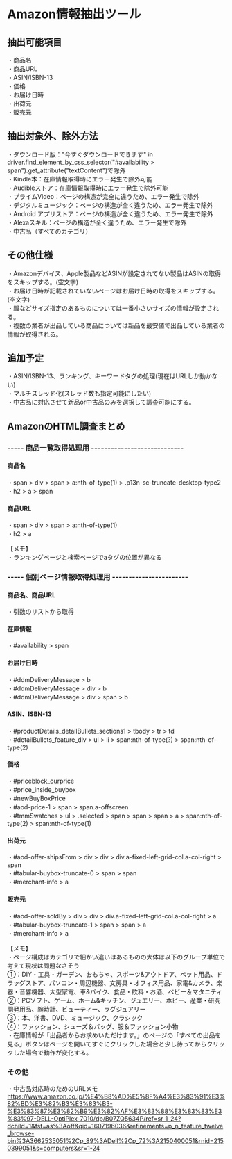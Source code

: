 # Amazon情報抽出ツール

## 抽出可能項目
・商品名  
・商品URL  
・ASIN/ISBN-13  
・価格   
・お届け日時  
・出荷元  
・販売元  

## 抽出対象外、除外方法
・ダウンロード版："今すぐダウンロードできます" in driver.find_element_by_css_selector("#availability > span").get_attribute("textContent")で除外  
・Kindle本：在庫情報取得時にエラー発生で除外可能  
・Audibleストア：在庫情報取得時にエラー発生で除外可能  
・プライムVideo：ページの構造が完全に違うため、エラー発生で除外  
・デジタルミュージック：ページの構造が全く違うため、エラー発生で除外  
・Android アプリストア：ページの構造が全く違うため、エラー発生で除外  
・Alexaスキル：ページの構造が全く違うため、エラー発生で除外  
・中古品（すべてのカテゴリ）  

## その他仕様
・Amazonデバイス、Apple製品などASINが設定されてない製品はASINの取得をスキップする。(空文字)  
・お届け日時が記載されていないページはお届け日時の取得をスキップする。(空文字)  
・服などサイズ指定のあるものについては一番小さいサイズの情報が設定される。  
・複数の業者が出品している商品については新品を最安値で出品している業者の情報が取得される。  

## 追加予定
・ASIN/ISBN-13、ランキング、キーワードタグの処理(現在はURLしか動かない)  
・マルチスレッド化(スレッド数も指定可能にしたい)  
・中古品に対応させて新品or中古品のみを選択して調査可能にする。  

## AmazonのHTML調査まとめ
### ----- 商品一覧取得処理用 ----------------------------
#### 商品名
・span > div > span > a:nth-of-type(1) > .p13n-sc-truncate-desktop-type2  
・h2 > a > span  

#### 商品URL
・span > div > span > a:nth-of-type(1)  
・h2 > a  

【メモ】  
・ランキングページと検索ページでaタグの位置が異なる  

### ----- 個別ページ情報取得処理用 -----------------------
#### 商品名、商品URL
・引数のリストから取得  

#### 在庫情報
・#availability > span  

#### お届け日時
・#ddmDeliveryMessage > b  
・#ddmDeliveryMessage > div > b  
・#ddmDeliveryMessage > div > span > b  

#### ASIN、ISBN-13
・#productDetails_detailBullets_sections1 > tbody > tr > td  
・#detailBullets_feature_div > ul > li > span:nth-of-type(?) > span:nth-of-type(2)  

#### 価格
・#priceblock_ourprice  
・#price_inside_buybox  
・#newBuyBoxPrice  
・#aod-price-1 > span > span.a-offscreen  
・#tmmSwatches > ul > .selected > span > span > span > a > span:nth-of-type(2) > span:nth-of-type(1)  

#### 出荷元
・#aod-offer-shipsFrom > div > div > div.a-fixed-left-grid-col.a-col-right > span  
・#tabular-buybox-truncate-0 > span > span  
・#merchant-info > a  

#### 販売元
・#aod-offer-soldBy > div > div > div.a-fixed-left-grid-col.a-col-right > a  
・#tabular-buybox-truncate-1 > span > span > a  
・#merchant-info > a  

【メモ】  
・ページ構成はカテゴリで細かい違いはあるものの大体は以下のグループ単位で考えて現状は問題なさそう  
①：DIY・工具・ガーデン、おもちゃ、スポーツ&アウトドア、ペット用品、ドラッグストア、パソコン・周辺機器、文房具・オフィス用品、家電&カメラ、楽器・音響機器、大型家電、車&バイク、食品・飲料・お酒、ベビー＆マタニティ  
②：PCソフト、ゲーム、ホーム&キッチン、ジュエリー、ホビー、産業・研究開発用品、腕時計、ビューティー、ラグジュアリー  
③：本、洋書、DVD、ミュージック、クラシック  
④：ファッション、シューズ＆バッグ、服＆ファッション小物  
・在庫情報が「出品者からお求めいただけます。」のページの「すべての出品を見る」ボタンはページを開いてすぐにクリックした場合と少し待ってからクリックした場合で動作が変化する。  

### その他
・中古品対応時のためのURLメモ  
https://www.amazon.co.jp/%E4%B8%AD%E5%8F%A4%E3%83%91%E3%82%BD%E3%82%B3%E3%83%B3-%E3%83%87%E3%82%B9%E3%82%AF%E3%83%88%E3%83%83%E3%83%97-DELL-OptiPlex-7010/dp/B07ZQ5634P/ref=sr_1_24?dchild=1&fst=as%3Aoff&qid=1607196036&refinements=p_n_feature_twelve_browse-bin%3A3662535051%2Cp_89%3ADell%2Cp_72%3A2150400051&rnid=2150399051&s=computers&sr=1-24
